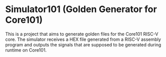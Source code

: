 # Simulator101 (Golden Generator for Core101)
This is a project that aims to generate golden files for the Core101 RISC-V core. The simulator receives a HEX file generated from a RISC-V assembly program and outputs the signals that are supposed to be generated during runtime on Core101.
